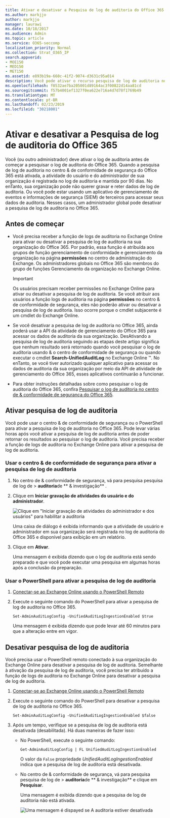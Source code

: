 ```yaml
---
title: Ativar e desativar a Pesquisa de log de auditoria do Office 365
ms.author: markjjo
author: markjjo
manager: laurawi
ms.date: 10/18/2017
ms.audience: Admin
ms.topic: article
ms.service: O365-seccomp
localization_priority: Normal
ms.collection: Strat_O365_IP
search.appverid:
- MOE150
- MED150
- MET150
ms.assetid: e893b19a-660c-41f2-9074-d3631c95a014
description: Você pode ativar o recurso pesquisa de log de auditoria no centro de conformidade &amp; de segurança do Office 365. Se você mudar de ideia, poderá desativar se estiver desligado a qualquer momento. Quando a pesquisa de log de auditoria está desativada, os administradores não podem pesquisar o log de auditoria do Office 365 para atividades de usuário e administrador em sua organização.
ms.openlocfilehash: f0532ae7ba205001d89164ac3f00822d14aa81cd
ms.sourcegitcommit: f57b4001ef1327f0ea622e716a4d7d78f1769b49
ms.translationtype: MT
ms.contentlocale: pt-BR
ms.lasthandoff: 02/23/2019
ms.locfileid: "30218001"
---
```

# <a name="turn-office-365-audit-log-search-on-or-off"></a>Ativar e desativar a Pesquisa de log de auditoria do Office 365

Você (ou outro administrador) deve ativar o log de auditoria antes de começar a pesquisar o log de auditoria do Office 365. Quando a pesquisa de log de auditoria no centro &amp; de conformidade de segurança do Office 365 está ativada, a atividade do usuário e do administrador de sua organização é registrada no log de auditoria e mantida por 90 dias. No enTanto, sua organização pode não querer gravar e reter dados de log de auditoria. Ou você pode estar usando um aplicativo de gerenciamento de eventos e informações de segurança (SIEM) de terceiros para acessar seus dados de auditoria. Nesses casos, um administrador global pode desativar a pesquisa de log de auditoria no Office 365.
  
## <a name="before-you-begin"></a>Antes de começar

- Você precisa receber a função de logs de auditoria no Exchange Online para ativar ou desativar a pesquisa de log de auditoria na sua organização do Office 365. Por padrão, essa função é atribuída aos grupos de função gerenciamento de conformidade e gerenciamento da organização na página **permissões** no centro de administração do Exchange. Os administradores globais no Office 365 são membros do grupo de funções Gerenciamento da organização no Exchange Online. 
    
    > [!IMPORTANT]
    > Os usuários precisam receber permissões no Exchange Online para ativar ou desativar a pesquisa de log de auditoria. Se você atribuir aos usuários a função logs de auditoria na página **permissões** no centro &amp; de conformidade de segurança, eles não poderão ativar ou desativar a pesquisa de log de auditoria. Isso ocorre porque o cmdlet subjacente é um cmdlet do Exchange Online. 
  
- Se você desativar a pesquisa de log de auditoria no Office 365, ainda poderá usar a API da atividade de gerenciamento do Office 365 para acessar os dados de auditoria da sua organização. DesAtivando a pesquisa de log de auditoria seguindo as etapas deste artigo significa que nenhum resultado será retornado quando você pesquisar o log de auditoria usando &amp; o centro de conformidade de segurança ou quando executar o cmdlet **Search-UnifiedAuditLog** no Exchange Online ™. No enTanto, se você tiver autorizado qualquer aplicativo para acessar os dados de auditoria da sua organização por meio da API de atividade de gerenciamento do Office 365, esses aplicativos continuarão a funcionar. 
    
- Para obter instruções detalhadas sobre como pesquisar o log de auditoria do Office 365, confira [Pesquisar o log de auditoria no centro de &amp; conformidade de segurança do Office 365](search-the-audit-log-in-security-and-compliance.md).
    
## <a name="turn-on-audit-log-search"></a>Ativar pesquisa de log de auditoria

Você pode usar o centro &amp; de conformidade de segurança ou o PowerShell para ativar a pesquisa de log de auditoria no Office 365. Pode levar várias horas após você ativar a pesquisa de log de auditoria antes de poder retornar os resultados ao pesquisar o log de auditoria. Você precisa receber a função de logs de auditoria no Exchange Online para ativar a pesquisa de log de auditoria.
  
### <a name="use-the-security-amp-compliance-center-to-turn-on-audit-log-search"></a>Usar o centro &amp; de conformidade de segurança para ativar a pesquisa de log de auditoria

1. No centro de &amp; conformidade de segurança, vá para pesquisa pesquisa de log de \> **auditoria**de ** &amp; investigação** .
    
2. Clique em **Iniciar gravação de atividades do usuário e do administrador**.
    
    ![Clique em "Iniciar gravação de atividades do administrador e dos usuários" para habilitar a auditoria](media/39a9d35f-88d0-4bbe-a962-0be2f838e2bf.png)
  
    Uma caixa de diálogo é exibida informando que a atividade de usuário e administrador em sua organização será registrada no log de auditoria do Office 365 e disponível para exibição em um relatório. 
    
3. Clique em **Ativar**.
    
    Uma mensagem é exibida dizendo que o log de auditoria está sendo preparado e que você pode executar uma pesquisa em algumas horas após a conclusão da preparação.
    
### <a name="use-powershell-to-turn-on-audit-log-search"></a>Usar o PowerShell para ativar a pesquisa de log de auditoria

1. [Conectar-se ao Exchange Online usando o PowerShell Remoto](https://go.microsoft.com/fwlink/p/?LinkID=396554)
    
2. Execute o seguinte comando do PowerShell para ativar a pesquisa de log de auditoria no Office 365.
    
    ```
    Set-AdminAuditLogConfig -UnifiedAuditLogIngestionEnabled $true
    ```

    Uma mensagem é exibida dizendo que pode levar até 60 minutos para que a alteração entre em vigor.
  
## <a name="turn-off-audit-log-search"></a>Desativar pesquisa de log de auditoria

Você precisa usar o PowerShell remoto conectado à sua organização do Exchange Online para desativar a pesquisa de log de auditoria. Semelhante à ativação da pesquisa de log de auditoria, você precisa ter atribuído a função de logs de auditoria no Exchange Online para desativar a pesquisa de log de auditoria.
  
1. [Conectar-se ao Exchange Online usando o PowerShell Remoto](https://go.microsoft.com/fwlink/p/?LinkID=396554)
    
2. Execute o seguinte comando do PowerShell para desativar a pesquisa de log de auditoria no Office 365.
    
    ```
    Set-AdminAuditLogConfig -UnifiedAuditLogIngestionEnabled $false
    ```

3. Após um tempo, verifique se a pesquisa de log de auditoria está desativada (desabilitada). Há duas maneiras de fazer isso:
    
    - No PowerShell, execute o seguinte comando:

        ```
        Get-AdminAuditLogConfig | FL UnifiedAuditLogIngestionEnabled
        ```

        O valor da `False` propriedade _UnifiedAuditLogIngestionEnabled_ indica que a pesquisa de log de auditoria está desativada. 
    
    - No centro de &amp; conformidade de segurança, vá para pesquisa pesquisa de log de \> **auditoria**de ** &amp; investigação** e clique em **Pesquisar**.
    
      Uma mensagem é exibida dizendo que a pesquisa de log de auditoria não está ativada. 
    
      ![Uma mensagem é dispayed se A auditoria estiver desativada](media/dca53da6-1cbe-4fa3-9860-f0d674de9538.png)
